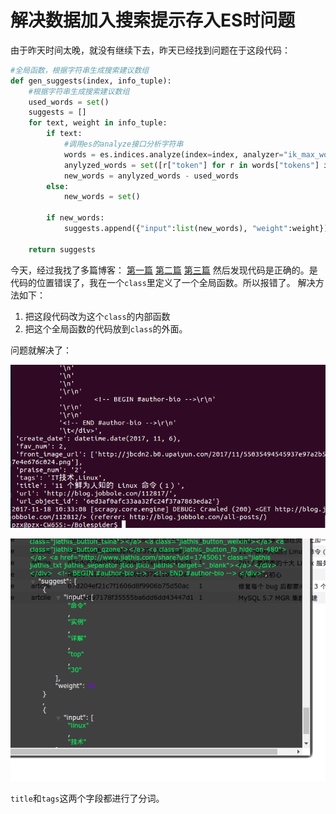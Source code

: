 # 解决数据加入搜索提示存入ES时问题
由于昨天时间太晚，就没有继续下去，昨天已经找到问题在于这段代码：
```Python
#全局函数，根据字符串生成搜索建议数组
def gen_suggests(index, info_tuple):
    #根据字符串生成搜索建议数组
    used_words = set()
    suggests = []
    for text, weight in info_tuple:
        if text:
            #调用es的analyze接口分析字符串
            words = es.indices.analyze(index=index, analyzer="ik_max_word", params={'filter':["lowercase"]}, body=text)
            anylyzed_words = set([r["token"] for r in words["tokens"] if len(r["token"])>1])
            new_words = anylyzed_words - used_words
        else:
            new_words = set()

        if new_words:
            suggests.append({"input":list(new_words), "weight":weight})

    return suggests
```

今天，经过我找了多篇博客：
[第一篇](http://www.cnblogs.com/jp-mao/p/6937260.html)
[第二篇](http://lawtech0902.com/2017/07/20/django-elasticsearch/)
[第三篇](https://elasticsearch-dsl.readthedocs.io/)
然后发现代码是正确的。是代码的位置错误了，我在一个`class`里定义了一个全局函数。所以报错了。
解决方法如下：
1. 把这段代码改为这个`class`的内部函数
2. 把这个全局函数的代码放到`class`的外面。

问题就解决了：

![](img/007.png)

![](img/008.png)

`title`和`tags`这两个字段都进行了分词。